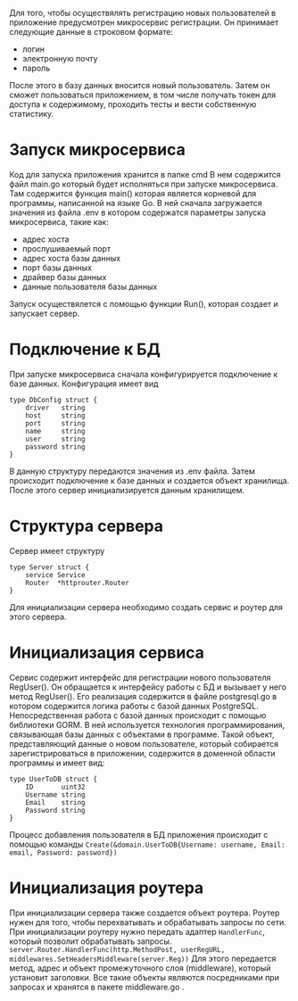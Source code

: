 Для того, чтобы осуществялять регистрацию новых пользователей в приложение предусмотрен микросервис регистрации. 
Он принимает следующие данные в строковом формате:
* логин
* электронную почту
* пароль

После этого в базу данных вносится новый пользователь.
Затем он сможет пользоваться приложением, в том числе получать токен для доступа к содержимому, проходить тесты и вести собственную статистику.

# Запуск микросервиса
Код для запуска приложения хранится в папке cmd
В нем содержится файл main.go который будет исполняться при запуске микросервиса.
Там содержится функция main() которая является корневой для программы, написанной на языке Go.
В ней сначала загружается значения из файла .env в котором содержатся параметры запуска микросервиса, такие как:
* адрес хоста
* прослушиваемый порт
* адрес хоста базы данных
* порт базы данных
* драйвер базы данных
* данные пользователя базы данных

Запуск осуществялется с помощью функции Run(), которая создает и запускает сервер.
# Подключение к БД
При запуске микросервиса сначала конфигурируется подключение к базе данных.
Конфигурация имеет вид
```
type DbConfig struct {
	driver   string
	host     string
	port     string
	name     string
	user     string
	password string
}
```
В данную структуру передаются значения из .env файла.
Затем происходит подключение к базе данных и создается объект хранилища.
После этого сервер инициализируется данным хранилищем.

# Структура сервера
Сервер имеет структуру
```
type Server struct {
	service Service
	Router  *httprouter.Router
}
```
Для инициализации сервера необходимо создать сервис и роутер для этого сервера.
# Инициализация сервиса
Сервис содержит интерфейс для регистрации нового пользователя RegUser().
Он обращается к интерфейсу работы с БД и вызывает у него метод RegUser().
Его реализация содержится в файле postgresql.go в котором содержится логика работы с базой данных PostgreSQL.
Непосредственная работа с базой данных происходит с помощью библиотеки GORM.
В ней используется технология программирования, связывающая базы данных с объектами в программе.
Такой объект, представляющий данные о новом пользователе, который собирается зарегистрироваться в приложении, содержится в доменной области программы и имеет вид: 
```
type UserToDB struct {
	ID       uint32
	Username string
	Email    string
	Password string
}
```
Процесс добавления пользователя в БД приложения происходит с помощью команды
`Create(&domain.UserToDB{Username: username, Email: email, Password: password})`

# Инициализация роутера
При инициализации сервера также создается объект роутера.
Роутер нужен для того, чтобы перехватывать и обрабатывать запросы по сети.
При инициализации роутеру нужно передать адаптер `HandlerFunc`, который позволит обрабатывать запросы.
`server.Router.HandlerFunc(http.MethodPost, userRegURL, middlewares.SetHeadersMiddleware(server.Reg))`
Для этого передается метод, адрес и объект промежуточного слоя (middleware), который установит заголовки.
Все такие объекты являются посредниками при запросах и хранятся в пакете middleware.go .
